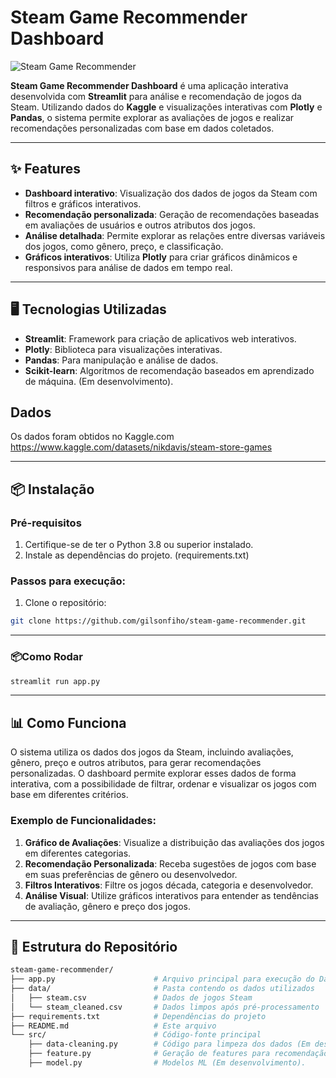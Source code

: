 # Steam Game Recommender Dashboard

![Steam Game Recommender](https://img.shields.io/badge/Status-Active-brightgreen)

**Steam Game Recommender Dashboard** é uma aplicação interativa desenvolvida com **Streamlit** para análise e recomendação de jogos da Steam. Utilizando dados do **Kaggle** e visualizações interativas com **Plotly** e **Pandas**, o sistema permite explorar as avaliações de jogos e realizar recomendações personalizadas com base em dados coletados.

---

## ✨ Features

- **Dashboard interativo**: Visualização dos dados de jogos da Steam com filtros e gráficos interativos.
- **Recomendação personalizada**: Geração de recomendações baseadas em avaliações de usuários e outros atributos dos jogos.
- **Análise detalhada**: Permite explorar as relações entre diversas variáveis dos jogos, como gênero, preço, e classificação.
- **Gráficos interativos**: Utiliza **Plotly** para criar gráficos dinâmicos e responsivos para análise de dados em tempo real.

---

## 🖥️ Tecnologias Utilizadas

- **Streamlit**: Framework para criação de aplicativos web interativos.
- **Plotly**: Biblioteca para visualizações interativas.
- **Pandas**: Para manipulação e análise de dados.
- **Scikit-learn**: Algoritmos de recomendação baseados em aprendizado de máquina. (Em desenvolvimento).

## Dados

Os dados foram obtidos no Kaggle.com
https://www.kaggle.com/datasets/nikdavis/steam-store-games

---

## 📦 Instalação

### Pré-requisitos

1. Certifique-se de ter o Python 3.8 ou superior instalado.
2. Instale as dependências do projeto. (requirements.txt)

### Passos para execução:

1. Clone o repositório:

```bash
git clone https://github.com/gilsonfiho/steam-game-recommender.git
```

---
### 📦Como Rodar

```bash
streamlit run app.py
```
----
## 📊 Como Funciona

O sistema utiliza os dados dos jogos da Steam, incluindo avaliações, gênero, preço e outros atributos, para gerar recomendações personalizadas. O dashboard permite explorar esses dados de forma interativa, com a possibilidade de filtrar, ordenar e visualizar os jogos com base em diferentes critérios.

### Exemplo de Funcionalidades:

1. **Gráfico de Avaliações**: Visualize a distribuição das avaliações dos jogos em diferentes categorias.
2. **Recomendação Personalizada**: Receba sugestões de jogos com base em suas preferências de gênero ou desenvolvedor.
3. **Filtros Interativos**: Filtre os jogos década, categoria e desenvolvedor.
4. **Análise Visual**: Utilize gráficos interativos para entender as tendências de avaliação, gênero e preço dos jogos.

---

## 📂 Estrutura do Repositório

```bash
steam-game-recommender/
├── app.py                      # Arquivo principal para execução do Dashboard Streamlit
├── data/                       # Pasta contendo os dados utilizados
│   ├── steam.csv               # Dados de jogos Steam
│   └── steam_cleaned.csv       # Dados limpos após pré-processamento
├── requirements.txt            # Dependências do projeto
├── README.md                   # Este arquivo
└── src/                        # Código-fonte principal
    ├── data-cleaning.py        # Código para limpeza dos dados (Em desenvolvimento).
    ├── feature.py              # Geração de features para recomendação (Em desenvolvimento).
    ├── model.py                # Modelos ML (Em desenvolvimento).
 
```

